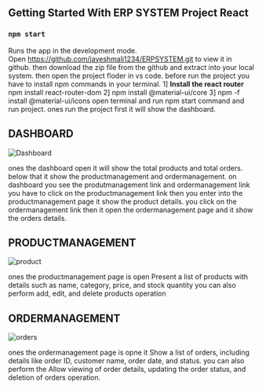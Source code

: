 ## **Getting Started With ERP SYSTEM Project React**

### `npm start`
 Runs the app in the development mode.\
 Open https://github.com/jayeshmali1234/ERPSYSTEM.git to view it in github.
 then download the zip file from the github and extract into your local system.
 then open the project floder in vs code. 
 before run the project you have to install npm commands in your terminal. 
 1] **Install the react router**
     npm install react-router-dom
 2] npm install  @material-ui/core
 3] npm -f install @material-ui/icons
 open terminal and run npm start command and run project.
 ones run the project first it will show the dashboard.

## DASHBOARD


![Dashboard](https://github.com/jayeshmali1234/ERPSYSTEM/assets/130337734/36d2a283-28f5-455b-9ebd-0568087f6018)


 ones the dashboard open it will show the total products and total orders.
 below that it show the productmanagement and ordermanagement.
 on dashboard you see the produtmanagement link and ordermanagement link
 you have to click on the productmanagement link then you enter into the productmanagement page it show the product details.
 you click on the ordermanagement link then it open the ordermanagement page and it show the orders details.



##  PRODUCTMANAGEMENT
![product](https://github.com/jayeshmali1234/ERPSYSTEM/assets/130337734/10d75420-af5b-4604-a7cd-8d731297e641)


 ones the productmanagement page is open 
 Present a list of products with details such as name, category, price, and stock quantity
 you can also perform add, edit, and delete products operation


## ORDERMANAGEMENT


![orders](https://github.com/jayeshmali1234/ERPSYSTEM/assets/130337734/933a866c-167a-43e0-a156-8288f38dff72)

ones the ordermanagement page is opne
it Show a list of orders, including details like order ID, customer name, order date, and status.
you can also perform the  Allow viewing of order details, updating the order status, and deletion of orders operation.
